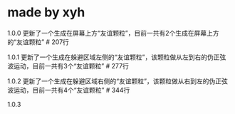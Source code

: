 # made by xyh

1.0.0 更新了一个生成在屏幕上方“友谊颗粒”，目前一共有2个生成在屏幕上方的“友谊颗粒” # 207行

1.0.1 更新了一个生成在躲避区域左侧的“友谊颗粒”，该颗粒做从左到右的伪正弦波运动，目前一共有3个“友谊颗粒” # 277行

1.0.2 更新了一个生成在躲避区域右侧的“友谊颗粒”，该颗粒做从右到左的伪正弦波运动，目前一共有4个“友谊颗粒” # 344行

1.0.3 

